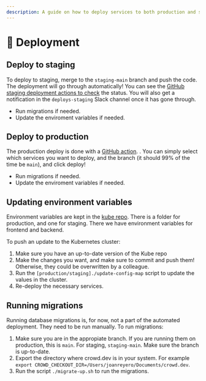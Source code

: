 ```yaml
---
description: A guide on how to deploy services to both production and staging.
---
```


# 🚀 Deployment

## Deploy to staging

To deploy to staging, merge to the `staging-main` branch and push the code. The deployment will go through automatically! You can see the [GitHub staging deployment actions to check](https://github.com/CrowdDotDev/crowd.dev/actions/workflows/staging-deploy-backend.yaml) the status. You will also get a notification in the `deploys-staging` Slack channel once it has gone through.

* Run migrations if needed.
* Update the enviroment variables if needed.

## Deploy to production

The production deploy is done with a [GitHub action](https://github.com/CrowdDotDev/crowd.dev/actions/workflows/production-deploy.yaml).&#x20;. You can simply select which services you want to deploy, and the branch (it should 99% of the time be `main`), and click deploy!

* Run migrations if needed.
* Update the enviroment variables if needed.

## Updating environment variables

Environment variables are kept in the [kube repo](https://github.com/CrowdDotDev/kube-crowd). There is a folder for production, and one for staging. There we have environment variables for frontend and backend.

To push an update to the Kubernetes cluster:
1. Make sure you have an up-to-date version of the Kube repo
2. Make the changes you want, and make sure to commit and push them! Otherwise, they could be overwritten by a colleague.
3. Run the `[production/staging]./update-config-map` script to update the values in the cluster.
4. Re-deploy the necessary services.

## Running migrations

Running database migrations is, for now, not a part of the automated deployment. They need to be run manually. To run migrations:

1. Make sure you are in the appropiate branch. If you are running them on production, this is `main`. For staging, `staging-main`. Make sure the branch is up-to-date.
2. Export the directory where crowd.dev is in your system. For example `export CROWD_CHECKOUT_DIR=/Users/joanreyero/Documents/crowd.dev`.
3. Run the script `./migrate-up.sh` to run the migrations.